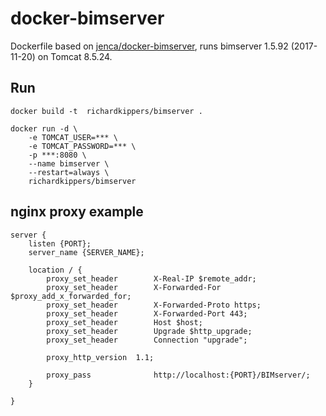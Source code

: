 # docker-bimserver

Dockerfile based on [jenca/docker-bimserver](https://github.com/jenca-services/docker-bimserver), runs bimserver 1.5.92 (2017-11-20) on Tomcat 8.5.24.

## Run

```
docker build -t  richardkippers/bimserver .

docker run -d \
	-e TOMCAT_USER=*** \
	-e TOMCAT_PASSWORD=*** \
	-p ***:8080 \
	--name bimserver \
	--restart=always \
	richardkippers/bimserver

```

## nginx proxy example

```
server {
    listen {PORT};
    server_name {SERVER_NAME};

    location / {
        proxy_set_header      	X-Real-IP $remote_addr;
        proxy_set_header      	X-Forwarded-For $proxy_add_x_forwarded_for;
        proxy_set_header      	X-Forwarded-Proto https;
        proxy_set_header      	X-Forwarded-Port 443;
        proxy_set_header      	Host $host;
        proxy_set_header 	 	Upgrade $http_upgrade;
        proxy_set_header 		Connection "upgrade";
        
        proxy_http_version 	1.1;
    
        proxy_pass            	http://localhost:{PORT}/BIMserver/;
    }

}
```